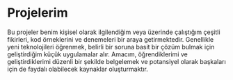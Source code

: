 # Projelerim
 Bu projeler benim kişisel olarak ilgilendiğim veya üzerinde çalıştığım çeşitli fikirleri, kod örneklerini ve denemeleri bir araya getirmektedir. Genellikle yeni teknolojileri öğrenmek, belirli bir soruna basit bir çözüm bulmak için geliştirdiğim küçük uygulamalar alır.
  Amacım, öğrendiklerimi ve geliştirdiklerimi düzenli bir şekilde belgelemek ve potansiyel olarak başkaları için de faydalı olabilecek kaynaklar oluşturmaktır.
